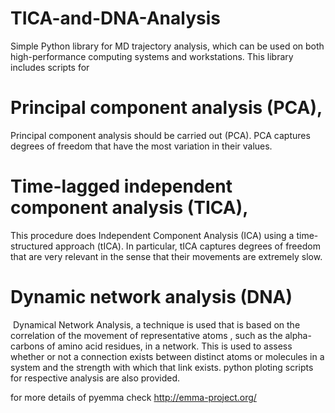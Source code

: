 # TICA-and-DNA-Analysis

Simple Python library for MD trajectory analysis, which can be used on both high-performance computing systems and workstations. 
This library includes scripts for
# Principal component analysis (PCA),
Principal component analysis should be carried out (PCA). PCA captures degrees of freedom that have the most variation in their values.

# Time-lagged independent component analysis (TICA),
This procedure does Independent Component Analysis (ICA) using a time-structured approach (tICA).
In particular, tICA captures degrees of freedom that are very relevant in the sense that their movements are extremely slow.

# Dynamic network analysis (DNA)
 Dynamical Network Analysis, a technique is used that is based on the correlation of the movement of representative atoms , such as the alpha-carbons of amino acid residues, in a network. This is used to assess whether or not a connection exists between distinct atoms or molecules in a system and the strength with which that link exists.
python ploting scripts for respective analysis are also provided.

for more details of pyemma check http://emma-project.org/
